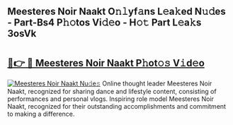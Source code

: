 ## Meesteres Noir Naakt O𝚗𝚕yf𝚊ns L𝚎a𝚔ed N𝚞𝚍es - Part-Bs4 P𝚑𝚘tos Vi𝚍𝚎o - H𝚘𝚝 Part L𝚎a𝚔s 3osVk

# <h2><a href="http://kf6bvt.oniu.top/?m=Meesteres+Noir+Naakt">🔗👉 🔴 Meesteres Noir Naakt P𝚑ot𝚘𝚜 V𝚒d𝚎o</a></h2>

[![Meesteres Noir Naakt Nu𝚍e𝚜](https://i.imgur.com/0qMVB7G.gif)](http://kf6bvt.oniu.top/?m=Meesteres+Noir+Naakt)
Online thought leader Meesteres Noir Naakt, recognized for sharing dance and lifestyle content, consisting of performances and personal vlogs. Inspiring role model Meesteres Noir Naakt, recognized for their outstanding accomplishments and commitment to making a difference.  
